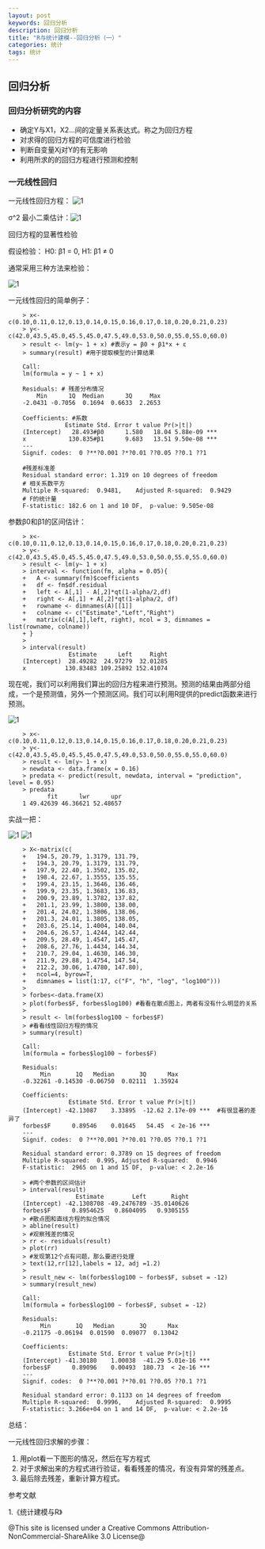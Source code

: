 ```yaml
---
layout: post
keywords: 回归分析
description: 回归分析
title: "R与统计建模--回归分析（一）"
categories: 统计
tags: 统计
---
```


## 回归分析
### 回归分析研究的内容

- 确定Y与X1，X2...间的定量关系表达式。称之为回归方程
- 对求得的回归方程的可信度进行检验
- 判断自变量Xj对Y的有无影响
- 利用所求的的回归方程进行预测和控制

### 一元线性回归

一元线性回归方程：
![1](/public/img/posts/huiguifenxiyiyuanxianxing.png)


σ^2 最小二乘估计：![1](/public/img/posts/huiguifenxiyiyuanxianxingguji.png)

回归方程的显著性检验

假设检验： H0: β1 = 0, H1: β1 ≠ 0

通常采用三种方法来检验：

![1](/public/img/posts/huiguifenxiyiyuanxianxingjianyan.png)

一元线性回归的简单例子：

		> x<-c(0.10,0.11,0.12,0.13,0.14,0.15,0.16,0.17,0.18,0.20,0.21,0.23)
		> y<-c(42.0,43.5,45.0,45.5,45.0,47.5,49.0,53.0,50.0,55.0,55.0,60.0)
		> result <- lm(y~ 1 + x) #表示y = β0 + β1*x + ε
		> summary(result) #用于提取模型的计算结果
		
		Call:
		lm(formula = y ~ 1 + x)
		
		Residuals: # 残差分布情况
		    Min      1Q  Median      3Q     Max 
		-2.0431 -0.7056  0.1694  0.6633  2.2653 
		
		Coefficients: #系数
		            Estimate Std. Error t value Pr(>|t|)    
		(Intercept)   28.493#β0      1.580   18.04 5.88e-09 ***
		x            130.835#β1      9.683   13.51 9.50e-08 ***
		---
		Signif. codes:  0 ?**?0.001 ?*?0.01 ??0.05 ??0.1 ??1
		
		#残差标准差
		Residual standard error: 1.319 on 10 degrees of freedom
		# 相关系数平方
		Multiple R-squared:  0.9481,	Adjusted R-squared:  0.9429 
		# F的统计量		
		F-statistic: 182.6 on 1 and 10 DF,  p-value: 9.505e-08

参数β0和β1的区间估计：

		> x<-c(0.10,0.11,0.12,0.13,0.14,0.15,0.16,0.17,0.18,0.20,0.21,0.23)
		> y<-c(42.0,43.5,45.0,45.5,45.0,47.5,49.0,53.0,50.0,55.0,55.0,60.0)
		> result <- lm(y~ 1 + x)
		> interval <- function(fm, alpha = 0.05){
		+   A <- summary(fm)$coefficients
		+   df <- fm$df.residual
		+   left <- A[,1] - A[,2]*qt(1-alpha/2,df)
		+   right <- A[,1] + A[,2]*qt(1-alpha/2, df)
		+   rowname <- dimnames(A)[[1]]
		+   colname <- c("Estimate","Left","Right")
		+   matrix(c(A[,1],left, right), ncol = 3, dimnames = list(rowname, colname))
		+ }
		> 
		> interval(result)
		             Estimate      Left     Right
		(Intercept)  28.49282  24.97279  32.01285
		x           130.83483 109.25892 152.41074

现在呢，我们可以利用我们算出的回归方程来进行预测。预测的结果由两部分组成，一个是预测值，另外一个预测区间。我们可以利用R提供的predict函数来进行预测。

![1](/public/img/posts/huiguifenxiyiyuanxianxingyuce.png)

		> x<-c(0.10,0.11,0.12,0.13,0.14,0.15,0.16,0.17,0.18,0.20,0.21,0.23)
		> y<-c(42.0,43.5,45.0,45.5,45.0,47.5,49.0,53.0,50.0,55.0,55.0,60.0)
		> result <- lm(y~ 1 + x)
		> newdata <- data.frame(x = 0.16)
		> predata <- predict(result, newdata, interval = "prediction", level = 0.95)
		> predata
		       fit      lwr      upr
		1 49.42639 46.36621 52.48657

实战一把：

![1](/public/img/posts/huiguifenxiyiyuanxianforbes1.png)
![1](/public/img/posts/huiguifenxiyiyuanxianforbes2.png)

		> X<-matrix(c(
		+   194.5, 20.79, 1.3179, 131.79,
		+   194.3, 20.79, 1.3179, 131.79,
		+   197.9, 22.40, 1.3502, 135.02,
		+   198.4, 22.67, 1.3555, 135.55,
		+   199.4, 23.15, 1.3646, 136.46,
		+   199.9, 23.35, 1.3683, 136.83,
		+   200.9, 23.89, 1.3782, 137.82,
		+   201.1, 23.99, 1.3800, 138.00,
		+   201.4, 24.02, 1.3806, 138.06,
		+   201.3, 24.01, 1.3805, 138.05,
		+   203.6, 25.14, 1.4004, 140.04,
		+   204.6, 26.57, 1.4244, 142.44,
		+   209.5, 28.49, 1.4547, 145.47,
		+   208.6, 27.76, 1.4434, 144.34,
		+   210.7, 29.04, 1.4630, 146.30,
		+   211.9, 29.88, 1.4754, 147.54,
		+   212.2, 30.06, 1.4780, 147.80),
		+   ncol=4, byrow=T,
		+   dimnames = list(1:17, c("F", "h", "log", "log100")))
		> 
		> forbes<-data.frame(X)
		> plot(forbes$F, forbes$log100) #看看在散点图上，两者有没有什么明显的关系
		> 
		> result <- lm(forbes$log100 ~ forbes$F)
		> #看看线性回归方程的情况
		> summary(result)
		
		Call:
		lm(formula = forbes$log100 ~ forbes$F)
		
		Residuals:
		     Min       1Q   Median       3Q      Max 
		-0.32261 -0.14530 -0.06750  0.02111  1.35924 
		
		Coefficients:
		             Estimate Std. Error t value Pr(>|t|)    
		(Intercept) -42.13087    3.33895  -12.62 2.17e-09 ***  #有很显著的差异了
		forbes$F      0.89546    0.01645   54.45  < 2e-16 ***
		---
		Signif. codes:  0 ?**?0.001 ?*?0.01 ??0.05 ??0.1 ??1
		
		Residual standard error: 0.3789 on 15 degrees of freedom
		Multiple R-squared:  0.995,	Adjusted R-squared:  0.9946 
		F-statistic:  2965 on 1 and 15 DF,  p-value: < 2.2e-16
		
		> #两个参数的区间估计
		> interval(result)
		               Estimate        Left       Right
		(Intercept) -42.1308708 -49.2476789 -35.0140626
		forbes$F      0.8954625   0.8604095   0.9305155
		> #散点图和直线方程的拟合情况
		> abline(result)
		> #观察残差的情况
		> rr <- residuals(result)
		> plot(rr)
		> #发现第12个点有问题，那么要进行处理
		> text(12,rr[12],labels = 12, adj =1.2)
		> 
		> result_new <- lm(forbes$log100 ~ forbes$F, subset = -12)
		> summary(result_new)
		
		Call:
		lm(formula = forbes$log100 ~ forbes$F, subset = -12)
		
		Residuals:
		     Min       1Q   Median       3Q      Max 
		-0.21175 -0.06194  0.01590  0.09077  0.13042 
		
		Coefficients:
		             Estimate Std. Error t value Pr(>|t|)    
		(Intercept) -41.30180    1.00038  -41.29 5.01e-16 ***
		forbes$F      0.89096    0.00493  180.73  < 2e-16 ***
		---
		Signif. codes:  0 ?**?0.001 ?*?0.01 ??0.05 ??0.1 ??1
		
		Residual standard error: 0.1133 on 14 degrees of freedom
		Multiple R-squared:  0.9996,	Adjusted R-squared:  0.9995 
		F-statistic: 3.266e+04 on 1 and 14 DF,  p-value: < 2.2e-16

总结：

一元线性回归求解的步骤：
1. 用plot看一下图形的情况，然后在写方程式
2. 对于求解出来的方程式进行验证，看看残差的情况，有没有异常的残差点。
3. 最后除去残差，重新计算方程式。

参考文献

1.《统计建模与R》

@This site is licensed under a Creative Commons Attribution-NonCommercial-ShareAlike 3.0 License@

